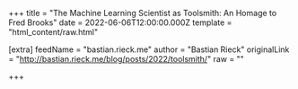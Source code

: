 
+++
title = "The Machine Learning Scientist as Toolsmith: An Homage to Fred Brooks"
date = 2022-06-06T12:00:00.000Z
template = "html_content/raw.html"

[extra]
feedName = "bastian.rieck.me"
author = "Bastian Rieck"
originalLink = "http://bastian.rieck.me/blog/posts/2022/toolsmith/"
raw = ""

+++

